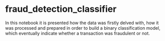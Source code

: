 # fraud_detection_classifier
In this notebook it is presented how the data was firstly delved with, how it was processed and prepared in order to build a binary classification model, which eventually indicate whether a transaction was fraudulent or not.
